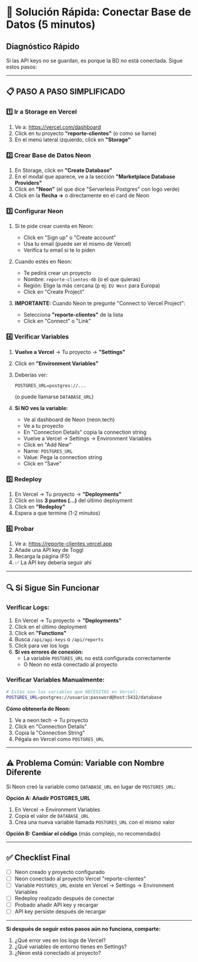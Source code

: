 # 🚀 Solución Rápida: Conectar Base de Datos (5 minutos)

## Diagnóstico Rápido

Si las API keys no se guardan, es porque la BD no está conectada. Sigue estos pasos:

---

## 📋 PASO A PASO SIMPLIFICADO

### 1️⃣ Ir a Storage en Vercel

1. Ve a: https://vercel.com/dashboard
2. Click en tu proyecto **"reporte-clientes"** (o como se llame)
3. En el menú lateral izquierdo, click en **"Storage"**

### 2️⃣ Crear Base de Datos Neon

1. En Storage, click en **"Create Database"**
2. En el modal que aparece, ve a la sección **"Marketplace Database Providers"**
3. Click en **"Neon"** (el que dice "Serverless Postgres" con logo verde)
4. Click en la **flecha →** o directamente en el card de Neon

### 3️⃣ Configurar Neon

1. Si te pide crear cuenta en Neon:
   - Click en "Sign up" o "Create account"
   - Usa tu email (puede ser el mismo de Vercel)
   - Verifica tu email si te lo piden

2. Cuando estés en Neon:
   - Te pedirá crear un proyecto
   - Nombre: `reporte-clientes-db` (o el que quieras)
   - Región: Elige la más cercana (p ej: `EU West` para Europa)
   - Click en "Create Project"

3. **IMPORTANTE:** Cuando Neon te pregunte "Connect to Vercel Project":
   - Selecciona **"reporte-clientes"** de la lista
   - Click en "Connect" o "Link"

### 4️⃣ Verificar Variables

1. **Vuelve a Vercel** → Tu proyecto → **"Settings"**
2. Click en **"Environment Variables"**
3. Deberías ver:
   ```
   POSTGRES_URL=postgres://...
   ```
   (o puede llamarse `DATABASE_URL`)

4. **Si NO ves la variable:**
   - Ve al dashboard de Neon (neon.tech)
   - Ve a tu proyecto
   - En "Connection Details" copia la connection string
   - Vuelve a Vercel → Settings → Environment Variables
   - Click en "Add New"
   - Name: `POSTGRES_URL`
   - Value: Pega la connection string
   - Click en "Save"

### 5️⃣ Redeploy

1. En Vercel → Tu proyecto → **"Deployments"**
2. Click en los **3 puntos (...)** del último deployment
3. Click en **"Redeploy"**
4. Espera a que termine (1-2 minutos)

### 6️⃣ Probar

1. Ve a: https://reporte-clientes.vercel.app
2. Añade una API key de Toggl
3. Recarga la página (F5)
4. ✅ La API key debería seguir ahí

---

## 🔍 Si Sigue Sin Funcionar

### Verificar Logs:

1. En Vercel → Tu proyecto → **"Deployments"**
2. Click en el último deployment
3. Click en **"Functions"**
4. Busca `/api/api-keys` o `/api/reports`
5. Click para ver los logs
6. **Si ves errores de conexión:**
   - La variable `POSTGRES_URL` no está configurada correctamente
   - O Neon no está conectado al proyecto

### Verificar Variables Manualmente:

```bash
# Estas son las variables que NECESITAS en Vercel:
POSTGRES_URL=postgres://usuario:password@host:5432/database
```

**Cómo obtenerla de Neon:**
1. Ve a neon.tech → Tu proyecto
2. Click en "Connection Details"
3. Copia la "Connection String"
4. Pégala en Vercel como `POSTGRES_URL`

---

## ⚠️ Problema Común: Variable con Nombre Diferente

Si Neon creó la variable como `DATABASE_URL` en lugar de `POSTGRES_URL`:

**Opción A: Añadir POSTGRES_URL**
1. En Vercel → Environment Variables
2. Copia el valor de `DATABASE_URL`
3. Crea una nueva variable llamada `POSTGRES_URL` con el mismo valor

**Opción B: Cambiar el código** (más complejo, no recomendado)

---

## ✅ Checklist Final

- [ ] Neon creado y proyecto configurado
- [ ] Neon conectado al proyecto Vercel "reporte-clientes"
- [ ] Variable `POSTGRES_URL` existe en Vercel → Settings → Environment Variables
- [ ] Redeploy realizado después de conectar
- [ ] Probado añadir API key y recargar
- [ ] API key persiste después de recargar

---

**Si después de seguir estos pasos aún no funciona, comparte:**
1. ¿Qué error ves en los logs de Vercel?
2. ¿Qué variables de entorno tienes en Settings?
3. ¿Neon está conectado al proyecto?

